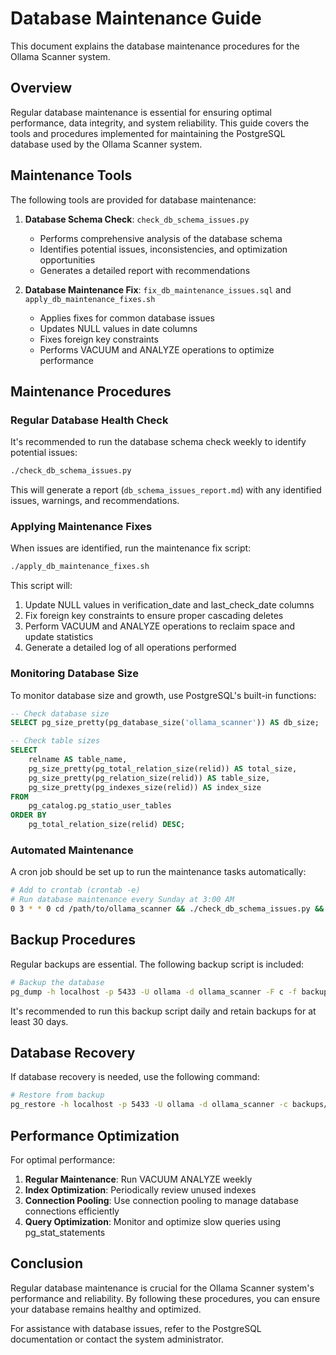 # Database Maintenance Guide

This document explains the database maintenance procedures for the Ollama Scanner system.

## Overview

Regular database maintenance is essential for ensuring optimal performance, data integrity, and system reliability. This guide covers the tools and procedures implemented for maintaining the PostgreSQL database used by the Ollama Scanner system.

## Maintenance Tools

The following tools are provided for database maintenance:

1. **Database Schema Check**: `check_db_schema_issues.py`
   - Performs comprehensive analysis of the database schema
   - Identifies potential issues, inconsistencies, and optimization opportunities
   - Generates a detailed report with recommendations

2. **Database Maintenance Fix**: `fix_db_maintenance_issues.sql` and `apply_db_maintenance_fixes.sh`
   - Applies fixes for common database issues
   - Updates NULL values in date columns
   - Fixes foreign key constraints
   - Performs VACUUM and ANALYZE operations to optimize performance

## Maintenance Procedures

### Regular Database Health Check

It's recommended to run the database schema check weekly to identify potential issues:

```bash
./check_db_schema_issues.py
```

This will generate a report (`db_schema_issues_report.md`) with any identified issues, warnings, and recommendations.

### Applying Maintenance Fixes

When issues are identified, run the maintenance fix script:

```bash
./apply_db_maintenance_fixes.sh
```

This script will:
1. Update NULL values in verification_date and last_check_date columns
2. Fix foreign key constraints to ensure proper cascading deletes
3. Perform VACUUM and ANALYZE operations to reclaim space and update statistics
4. Generate a detailed log of all operations performed

### Monitoring Database Size

To monitor database size and growth, use PostgreSQL's built-in functions:

```sql
-- Check database size
SELECT pg_size_pretty(pg_database_size('ollama_scanner')) AS db_size;

-- Check table sizes
SELECT
    relname AS table_name,
    pg_size_pretty(pg_total_relation_size(relid)) AS total_size,
    pg_size_pretty(pg_relation_size(relid)) AS table_size,
    pg_size_pretty(pg_indexes_size(relid)) AS index_size
FROM
    pg_catalog.pg_statio_user_tables
ORDER BY
    pg_total_relation_size(relid) DESC;
```

### Automated Maintenance

A cron job should be set up to run the maintenance tasks automatically:

```bash
# Add to crontab (crontab -e)
# Run database maintenance every Sunday at 3:00 AM
0 3 * * 0 cd /path/to/ollama_scanner && ./check_db_schema_issues.py && ./apply_db_maintenance_fixes.sh
```

## Backup Procedures

Regular backups are essential. The following backup script is included:

```bash
# Backup the database
pg_dump -h localhost -p 5433 -U ollama -d ollama_scanner -F c -f backups/ollama_scanner_$(date +%Y%m%d_%H%M%S).backup
```

It's recommended to run this backup script daily and retain backups for at least 30 days.

## Database Recovery

If database recovery is needed, use the following command:

```bash
# Restore from backup
pg_restore -h localhost -p 5433 -U ollama -d ollama_scanner -c backups/ollama_scanner_YYYYMMDD_HHMMSS.backup
```

## Performance Optimization

For optimal performance:

1. **Regular Maintenance**: Run VACUUM ANALYZE weekly
2. **Index Optimization**: Periodically review unused indexes
3. **Connection Pooling**: Use connection pooling to manage database connections efficiently
4. **Query Optimization**: Monitor and optimize slow queries using pg_stat_statements

## Conclusion

Regular database maintenance is crucial for the Ollama Scanner system's performance and reliability. By following these procedures, you can ensure your database remains healthy and optimized.

For assistance with database issues, refer to the PostgreSQL documentation or contact the system administrator. 